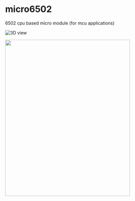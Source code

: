 # micro6502
6502 cpu based micro module (for mcu applications)

![3D view](https://github.com/digitalinvitro/micro6502/edit/master/micro65-3D.jpg)

<img src="https://github.com/digitalinvitro/micro6502/edit/master/micro65-3D.jpg" width="400" height="500"/>
